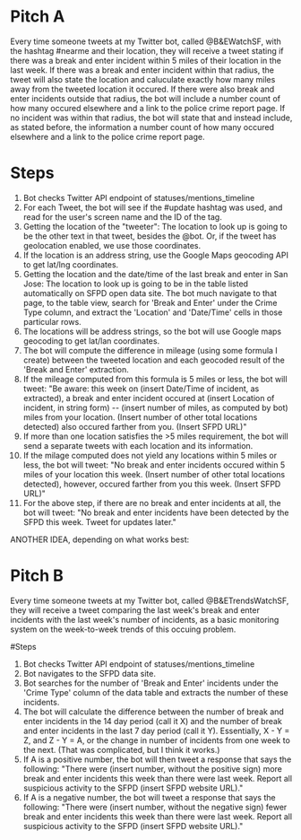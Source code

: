 # Pitch A
Every time someone tweets at my Twitter bot, called @B&EWatchSF, with the hashtag #nearme and their location, they will receive a tweet stating if there was a break and enter incident within 5 miles of their location in the last week. If there was a break and enter incident within that radius, the tweet will also state the location and caluculate exactly how many miles away from the tweeted location it occured. If there were also break and enter incidents outside that radius, the bot will include a number count of how many occured elsewhere and a link to the police crime report page. If no incident was within that radius, the bot will state that and instead include, as stated before, the information a number count of how many occured elsewhere and a link to the police crime report page.

# Steps

1. Bot checks Twitter API endpoint of statuses/mentions_timeline
2. For each Tweet, the bot will see if the #update hashtag was used, and read for the user's screen name and the ID of the tag.
3. Getting the location of the "tweeter": The location to look up is going to be the other text in that tweet, besides the @bot. Or, if the tweet has geolocation enabled, we use those coordinates.
4. If the location is an address string, use the Google Maps geocoding API to get lat/lng coordinates.
5. Getting the location and the date/time of the last break and enter in San Jose: The location to look up is going to be in the table listed automatically on SFPD open data site. The bot much navigate to that page, to the table view, search for 'Break and Enter' under the Crime Type column, and extract the 'Location' and 'Date/Time' cells in those particular rows.
6. The locations will be address strings, so the bot will use Google maps geocoding to get lat/lan coordinates.
7. The bot will compute the difference in mileage (using some formula I create) between the tweeted location and each geocoded result of the 'Break and Enter' extraction. 
8. If the mileage computed from this formula is 5 miles or less, the bot will tweet: "Be aware: this week on (insert Date/Time of incident, as extracted), a break and enter incident occured at (insert Location of incident, in string form) -- (insert number of miles, as computed by bot) miles from your location. (Insert number of other total locations detected) also occured farther from you. (Insert SFPD URL)"
9. If more than one location satisfies the >5 miles requirement, the bot will send a separate tweets with each location and its information.
10. If the milage computed does not yield any locations within 5 miles or less, the bot will tweet: "No break and enter incidents occured within 5 miles of your location this week. (Insert number of other total locations detected), however, occured farther from you this week. (Insert SFPD URL)"
11. For the above step, if there are no break and enter incidents at all, the bot will tweet: "No break and enter incidents have been detected by the SFPD this week. Tweet for updates later."

ANOTHER IDEA, depending on what works best:

# Pitch B
Every time someone tweets at my Twitter bot, called @B&ETrendsWatchSF, they will receive a tweet comparing the last week's break and enter incidents with the last week's number of incidents, as a basic monitoring system on the week-to-week trends of this occuing problem. 

#Steps
1. Bot checks Twitter API endpoint of statuses/mentions_timeline
2. Bot navigates to the SFPD data site.  
3. Bot searches for the number of 'Break and Enter' incidents under the 'Crime Type' column of the data table and extracts the number of these incidents. 
4. The bot will calculate the difference between the number of break and enter incidents in the 14 day period (call it X) and the number of break and enter incidents in the last 7 day period (call it Y). Essentially, X - Y = Z, and Z - Y = A, or the change in number of incidents from one week to the next. (That was complicated, but I think it works.)
5. If A is a positive number, the bot will then tweet a response that says the following: "There were (insert number, without the positive sign) more break and enter incidents this week than there were last week. Report all suspicious activity to the SFPD (insert SFPD website URL)."
6. If A is a negative number, the bot will tweet a response that says the following: "There were (insert number, without the negative sign) fewer break and enter incidents this week than there were last week. Report all suspicious activity to the SFPD (insert SFPD website URL)." 

